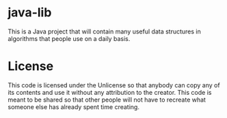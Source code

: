 # java-lib

This is a Java project that will contain many useful data structures in algorithms that people use on a daily basis.

# License

This code is licensed under the Unlicense so that anybody can copy any of its contents and use it without any attribution to the creator. This code is meant to be shared so that other people will not have to recreate what someone else has already spent time creating.
